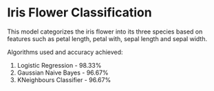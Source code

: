 # Iris Flower Classification

This model categorizes the iris flower into its three species based on features such as petal length, petal with, sepal length and sepal width.


Algorithms used and accuracy achieved:

1. Logistic Regression - 98.33%
2. Gaussian Naive Bayes - 96.67%
3. KNeighbours Classifier - 96.67%

